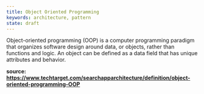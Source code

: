 ```yaml
---
title: Object Oriented Programming
keywords: architecture, pattern
state: draft
---
```


Object-oriented programming (OOP) is a computer programming paradigm that organizes software design around data, 
or objects, rather than functions and logic. An object can be defined as a data field that has unique attributes and behavior.

**source: https://www.techtarget.com/searchapparchitecture/definition/object-oriented-programming-OOP**
